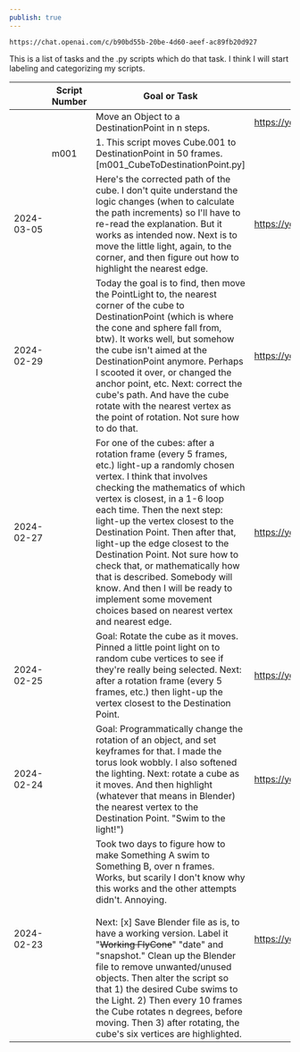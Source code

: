 ```yaml
---
publish: true
---
```


```noprint
https://chat.openai.com/c/b90bd55b-20be-4d60-aeef-ac89fb20d927
```

This is a list of tasks and the .py scripts which do that task. I think I will start labeling and categorizing my scripts.



|            | Script Number | Goal or Task                                                                                                                                                                                                                                                                                                                                                                                                                                                                                                                                                                     | Scripts                      |
| ---------- | ------------- | -------------------------------------------------------------------------------------------------------------------------------------------------------------------------------------------------------------------------------------------------------------------------------------------------------------------------------------------------------------------------------------------------------------------------------------------------------------------------------------------------------------------------------------------------------------------------------- | ---------------------------- |
|            |               | Move an Object to a DestinationPoint in n steps.                                                                                                                                                                                                                                                                                                                                                                                                                                                                                                                                 | https://youtu.be/Ubmo_nbT_e4 |
|            | m001          | 1. This script moves Cube.001 to DestinationPoint in 50 frames. [m001_CubeToDestinationPoint.py]                                                                                                                                                                                                                                                                                                                                                                                                                                                                                 |                              |
| 2024-03-05 |               | Here's the corrected path of the cube. I don't quite understand the logic changes (when to calculate the path increments) so I'll have to re-read the explanation. But it works as intended now. Next is to move the little light, again, to the corner, and then figure out how to highlight the nearest edge.                                                                                                                                                                                                                                                                  | https://youtu.be/-hzv5WEtkWg |
| 2024-02-29 |               | Today the goal is to find, then move the PointLight to, the nearest corner of the cube to DestinationPoint (which is where the cone and sphere fall from, btw). It works well, but somehow the cube isn't aimed at the DestinationPoint anymore. Perhaps I scooted it over, or changed the anchor point, etc. Next: correct the cube's path. And have the cube rotate with the nearest vertex as the point of rotation. Not sure how to do that.                                                                                                                                 | https://youtu.be/wMphkstEoq0 |
| 2024-02-27 |               | For one of the cubes: after a rotation frame (every 5 frames, etc.) light-up a randomly chosen vertex. I think that involves checking the mathematics of which vertex is closest, in a 1-6 loop each time. Then the next step: light-up the vertex closest to the Destination Point. Then after that, light-up the edge closest to the Destination Point. Not sure how to check that, or mathematically how that is described. Somebody will know. And then I will be ready to implement some movement choices based on nearest vertex and nearest edge.                         | https://youtu.be/B3_ld9pty-E |
| 2024-02-25 |               | Goal: Rotate the cube as it moves. Pinned a little point light on to random cube vertices to see if they're really being selected. Next: after a rotation frame (every 5 frames, etc.) then light-up the vertex closest to the Destination Point.                                                                                                                                                                                                                                                                                                                                | https://youtu.be/3qva8zwkFmQ |
| 2024-02-24 |               | Goal: Programmatically change the rotation of an object, and set keyframes for that. I made the torus look wobbly. I also softened the lighting. Next: rotate a cube as it moves. And then highlight (whatever that means in Blender) the nearest vertex to the Destination Point. "Swim to the light!")                                                                                                                                                                                                                                                                         | https://youtu.be/rT4NJn_7yU0 |
| 2024-02-23 |               | Took two days to figure how to make Something A swim to Something B, over n frames. Works, but scarily I don't know why this works and the other attempts didn't. Annoying. <br><br>Next:  [x] Save Blender file as is, to have a working version. Label it "~~Working FlyCone~~"  "date" and "snapshot." Clean up the Blender file to remove unwanted/unused objects. Then alter the script so that 1) the desired Cube swims to the Light. 2) Then every 10 frames the Cube rotates n degrees, before moving. Then 3) after rotating, the cube's six vertices are highlighted. | https://youtu.be/ye2yZFS0ug0 |

